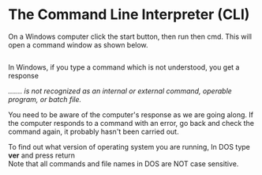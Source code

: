 # The Command Line Interpreter (CLI)

On a Windows computer click the start button, then run then cmd. This will open a command window as shown below.

<figure><img src="https://www.gitbook.com/cdn-cgi/image/dpr=2,width=760,onerror=redirect,format=auto/https%3A%2F%2Fcontent.gitbook.com%2Fcontent%2FYqJv0mQmbguIqvDFw5kO%2Fblobs%2FZtt9oqdwur2A2L8oacDN%2Fimage.png" alt=""><figcaption></figcaption></figure>

In Windows, if you type a command which is not understood, you get a response

_……. is not recognized as an internal or external command, operable program, or batch file._

You need to be aware of the computer's response as we are going along. If the computer responds to a command with an error, go back and check the command again, it probably hasn't been carried out.

To find out what version of operating system you are running, In DOS type **ver** and press return\
Note that all commands and file names in DOS are NOT case sensitive.
